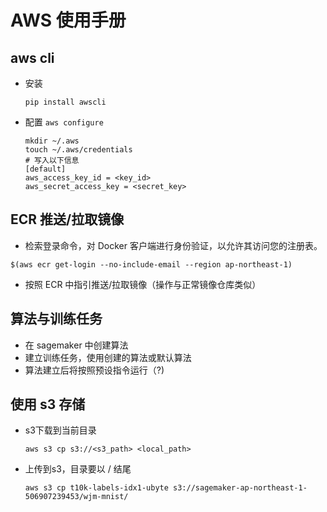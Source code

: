 # AWS 使用手册

## aws cli

- 安装

  ```shell
  pip install awscli
  ```

- 配置 `aws configure`

  ```shell
  mkdir ~/.aws
  touch ~/.aws/credentials
  # 写入以下信息
  [default]
  aws_access_key_id = <key_id>
  aws_secret_access_key = <secret_key>
  ```

## ECR 推送/拉取镜像

- 检索登录命令，对 Docker 客户端进行身份验证，以允许其访问您的注册表。

```shell
$(aws ecr get-login --no-include-email --region ap-northeast-1)
```

- 按照 ECR 中指引推送/拉取镜像（操作与正常镜像仓库类似）

## 算法与训练任务

- 在 sagemaker 中创建算法
- 建立训练任务，使用创建的算法或默认算法
- 算法建立后将按照预设指令运行（?)

## 使用 s3 存储

- s3下载到当前目录

  ```
  aws s3 cp s3://<s3_path> <local_path>
  ```

- 上传到s3，目录要以 / 结尾

  ```
  aws s3 cp t10k-labels-idx1-ubyte s3://sagemaker-ap-northeast-1-506907239453/wjm-mnist/
  ```